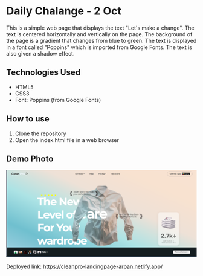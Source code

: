 # Daily Chalange - 2 Oct

This is a simple web page that displays the text "Let's make a change". The text is centered horizontally and vertically on the page. The background of the page is a gradient that changes from blue to green. The text is displayed in a font called "Poppins" which is imported from Google Fonts. The text is also given a shadow effect.

## Technologies Used

- HTML5
- CSS3
- Font: Poppins (from Google Fonts)

## How to use

1. Clone the repository
2. Open the index.html file in a web browser

## Demo Photo
<img src="demo.png" alt="demo photo of the web page">
<p>Deployed link: <a href="https://cleanpro-landingpage-arpan.netlify.app/">https://cleanpro-landingpage-arpan.netlify.app/</a></p>
